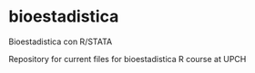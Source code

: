 # bioestadistica
Bioestadistica con R/STATA

Repository for current files for bioestadistica R course at UPCH
